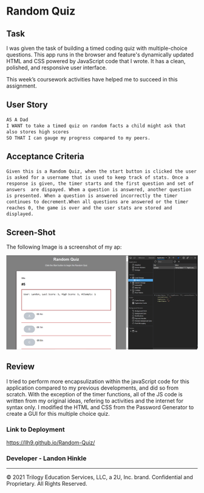 # Random Quiz

## Task

I was given the task of building a timed coding quiz with multiple-choice questions. This app runs in the browser and feature's dynamically updated HTML and CSS powered by JavaScript code that I wrote. It has a clean, polished, and responsive user interface. 

This week’s coursework activities have helped me to succeed in this assignment.

## User Story

```
AS A Dad
I WANT to take a timed quiz on random facts a child might ask that also stores high scores
SO THAT I can gauge my progress compared to my peers.
```

## Acceptance Criteria

```
Given this is a Random Quiz, when the start button is clicked the user is asked for a username that is used to keep track of stats. Once a response is given, the timer starts and the first question and set of answers  are dispayed. Whem a question is answered, another question is presented. When a question is answered incorrectly the timer continues to decrement.When all questions are answered or the timer reaches 0, the game is over and the user stats are stored and displayed.
```

## Screen-Shot

The following Image is a screenshot of my ap:

![A screen shot of the Random Quiz showing the final display and the localy stored object](./Assets/images/quiz-screenshot.PNG)


## Review

I tried to perform more encapsulization within the javaScript code for this application compared to my previous developments, and did so from scratch. 
With the exception of the timer functions, all of the JS code is written from my original ideas, refering to activities and the internet for syntax only.
I modified the HTML and CSS from the Password Generator to create a GUI for this multiple choice quiz.

### Link to Deployment
https://llh9.github.io/Random-Quiz/

### Developer - Landon Hinkle
---

© 2021 Trilogy Education Services, LLC, a 2U, Inc. brand. Confidential and Proprietary. All Rights Reserved.
